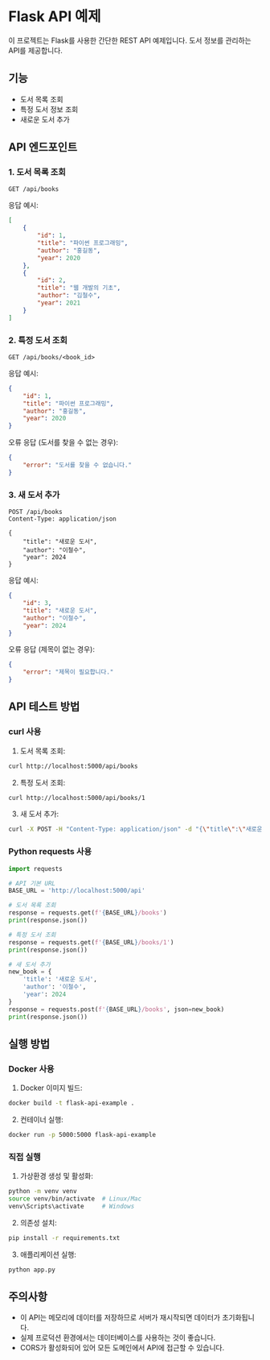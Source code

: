# Flask API 예제

이 프로젝트는 Flask를 사용한 간단한 REST API 예제입니다. 도서 정보를 관리하는 API를 제공합니다.

## 기능

- 도서 목록 조회
- 특정 도서 정보 조회
- 새로운 도서 추가

## API 엔드포인트

### 1. 도서 목록 조회
```
GET /api/books
```

응답 예시:
```json
[
    {
        "id": 1,
        "title": "파이썬 프로그래밍",
        "author": "홍길동",
        "year": 2020
    },
    {
        "id": 2,
        "title": "웹 개발의 기초",
        "author": "김철수",
        "year": 2021
    }
]
```

### 2. 특정 도서 조회
```
GET /api/books/<book_id>
```

응답 예시:
```json
{
    "id": 1,
    "title": "파이썬 프로그래밍",
    "author": "홍길동",
    "year": 2020
}
```

오류 응답 (도서를 찾을 수 없는 경우):
```json
{
    "error": "도서를 찾을 수 없습니다."
}
```

### 3. 새 도서 추가
```
POST /api/books
Content-Type: application/json

{
    "title": "새로운 도서",
    "author": "이철수",
    "year": 2024
}
```

응답 예시:
```json
{
    "id": 3,
    "title": "새로운 도서",
    "author": "이철수",
    "year": 2024
}
```

오류 응답 (제목이 없는 경우):
```json
{
    "error": "제목이 필요합니다."
}
```

## API 테스트 방법

### curl 사용

1. 도서 목록 조회:
```bash
curl http://localhost:5000/api/books
```

2. 특정 도서 조회:
```bash
curl http://localhost:5000/api/books/1
```

3. 새 도서 추가:
```bash
curl -X POST -H "Content-Type: application/json" -d "{\"title\":\"새로운 도서\",\"author\":\"이철수\",\"year\":2024}" http://localhost:5000/api/books
```

### Python requests 사용

```python
import requests

# API 기본 URL
BASE_URL = 'http://localhost:5000/api'

# 도서 목록 조회
response = requests.get(f'{BASE_URL}/books')
print(response.json())

# 특정 도서 조회
response = requests.get(f'{BASE_URL}/books/1')
print(response.json())

# 새 도서 추가
new_book = {
    'title': '새로운 도서',
    'author': '이철수',
    'year': 2024
}
response = requests.post(f'{BASE_URL}/books', json=new_book)
print(response.json())
```

## 실행 방법

### Docker 사용
1. Docker 이미지 빌드:
```bash
docker build -t flask-api-example .
```

2. 컨테이너 실행:
```bash
docker run -p 5000:5000 flask-api-example
```

### 직접 실행
1. 가상환경 생성 및 활성화:
```bash
python -m venv venv
source venv/bin/activate  # Linux/Mac
venv\Scripts\activate     # Windows
```

2. 의존성 설치:
```bash
pip install -r requirements.txt
```

3. 애플리케이션 실행:
```bash
python app.py
```

## 주의사항

- 이 API는 메모리에 데이터를 저장하므로 서버가 재시작되면 데이터가 초기화됩니다.
- 실제 프로덕션 환경에서는 데이터베이스를 사용하는 것이 좋습니다.
- CORS가 활성화되어 있어 모든 도메인에서 API에 접근할 수 있습니다. 
